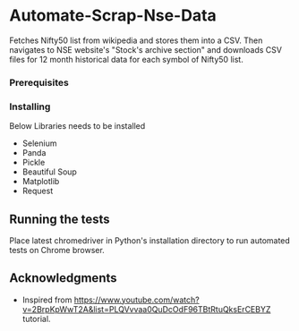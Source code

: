 # Automate-Scrap-Nse-Data

Fetches Nifty50 list from wikipedia and stores them into a CSV.
Then navigates to NSE website's "Stock's archive section" and downloads CSV files for 12 month historical data for each symbol of Nifty50 list.


### Prerequisites

### Installing

Below Libraries needs to be installed

* Selenium
* Panda
* Pickle
* Beautiful Soup
* Matplotlib
* Request

## Running the tests

Place latest chromedriver in Python's installation directory to run automated tests on Chrome browser.


## Acknowledgments

* Inspired from  https://www.youtube.com/watch?v=2BrpKpWwT2A&list=PLQVvvaa0QuDcOdF96TBtRtuQksErCEBYZ tutorial.

